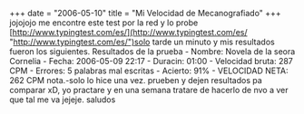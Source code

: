 +++
date = "2006-05-10"
title = "Mi Velocidad de Mecanografiado"
+++
jojojojo me encontre este test por la red y lo probe [http://www.typingtest.com/es/](http://www.typingtest.com/es/ "http://www.typingtest.com/es/")solo tarde un minuto y mis resultados fueron los siguientes. Resultados de la prueba - Nombre: Novela de la seora Cornelia - Fecha: 2006-05-09 22:17 - Duracin: 01:00 - Velocidad bruta: 287 CPM - Errores: 5 palabras mal escritas - Acierto: 91% - VELOCIDAD NETA: 262 CPM nota.-solo lo hice una vez. prueben y dejen resultados pa comparar xD, yo practare y en una semana tratare de hacerlo de nvo a ver que tal me va jejeje. saludos


